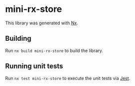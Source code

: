 # mini-rx-store

This library was generated with [Nx](https://nx.dev).

## Building

Run `nx build mini-rx-store` to build the library.

## Running unit tests

Run `nx test mini-rx-store` to execute the unit tests via [Jest](https://jestjs.io).
